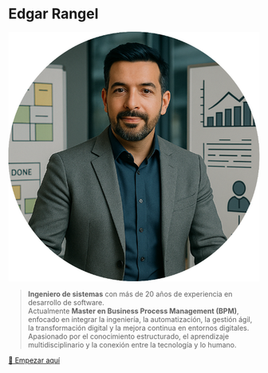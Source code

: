 # Edgar Rangel

![Master Edgar](./assets/img/presentation.png ":size=25%")

> **Ingeniero de sistemas** con más de 20 años de experiencia en desarrollo de software.  
> Actualmente **Master en Business Process Management (BPM)**, enfocado en integrar la ingeniería, la automatización, la gestión ágil, la transformación digital y la mejora continua en entornos digitales.  
> Apasionado por el conocimiento estructurado, el aprendizaje multidisciplinario y la conexión entre la tecnología y lo humano.

<!-- [GitHub](https://github.com/ingalejandrorangel/ingalejandrorangel) -->
[📘 Empezar aquí](./README.md)
